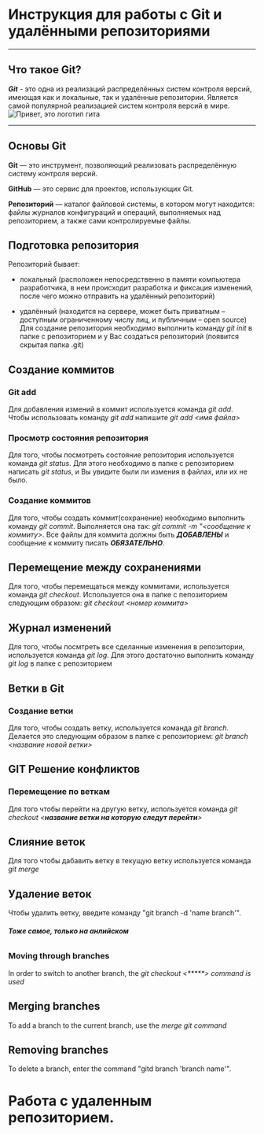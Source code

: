 # Инструкция для работы с Git и удалёнными репозиториями

___

## Что такое Git?
__*Git*__ - это одна из реализаций распределённых систем контроля версий, имеющая как и локальные, так и удалённые репозитории. Является самой популярной реализацией систем контроля версий в мире.
![Привет, это логотип гита](logo.jpg)

***

## Основы Git

**Git** — это инструмент, позволяющий реализовать распределённую систему контроля версий.

**GitHub** — это сервис для проектов, использующих Git.

**Репозиторий** — каталог файловой системы, в котором могут находится: файлы журналов конфигураций и операций, выполняемых над репозиторием, а также сами контролируемые файлы.

## Подготовка репозитория

Репозиторий бывает:

* локальный (расположен непосредственно в памяти компьютера разработчика, в нем происходит разработка и фиксация изменений, после чего можно отправить на удалённый репозиторий)
- удалённый (находится на сервере, может быть приватным – доступным ограниченному числу лиц, и публичным – open source)
Для создание репозитория необходимо выполнить команду *git init*  в папке с репозиторием и у Вас создаться репозиторий (появится скрытая папка .git)

## Создание коммитов

### Git add
Для добавления измений в коммит используется команда *git add*. Чтобы использовать команду *git add* напишите *git add <имя файла>*

### Просмотр состояния репозитория
Для того, чтобы посмотреть состояние репозитория используется команда *git status*. Для этого необходимо в папке с репозиторием написать *git status*, и Вы увидите были ли измения в файлах, или их не было.

### Создание коммитов
Для того, чтобы создать коммит(сохранение) необходимо выполнить команду *git commit*. Выполняется она так: *git commit -m "<сообщение к коммиту>*. Все файлы для коммита должны быть ***ДОБАВЛЕНЫ*** и сообщение к коммиту писать ***ОБЯЗАТЕЛЬНО***.

## Перемещение между сохранениями
Для того, чтобы перемещаться между коммитами, используется команда *git checkout*. Используется она в папке с пепозиторием следующим образом: *git checkout <номер коммита>*

## Журнал изменений
Для того, чтобы посмтреть все сделанные изменения в репозитории, используется команда *git log*. Для этого достаточно выполнить команду *git log* в папке с репозиторием

## Ветки в Git

### Создание ветки

Для того, чтобы создать ветку, используется команда *git branch*. Делается это следующим образом в папке с репозиторием: *git branch <название новой ветки>*

## GIT Решение конфликтов


### Перемещение по веткам 

Для того чтобы перейти на другую ветку, используется команда _git checkout <**название ветки на которую следут перейти**>_

## Слияние веток

Для того чтобы дабавить ветку в текущую ветку используется команда *git merge <name branch>*

## Удаление веток
Чтобы удалить ветку, введите команду "git branch -d 'name branch'".

###### ***Тоже самое, только на анлийском***

### Moving through branches

In order to switch to another branch, the _git checkout <*****> command is used_

## Merging branches

To add a branch to the current branch, use the *merge git <branch name> command*


## Removing branches
To delete a branch, enter the command "gitd branch 'branch name'".

# Работа с удаленным репозиторием.
